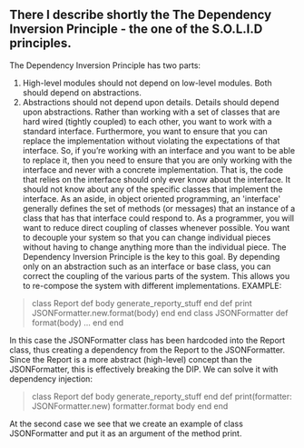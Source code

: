 ## There I describe shortly the The Dependency Inversion Principle - the one of the S.O.L.I.D principles.

The Dependency Inversion Principle has two parts:
1) High-level modules should not depend on low-level modules. Both should depend on abstractions.
2) Abstractions should not depend upon details. Details should depend upon abstractions.
Rather than working with a set of classes that are hard wired (tightly coupled) to each other, you want to work with a standard interface. Furthermore, you want to ensure that you can replace the implementation without violating the expectations of that interface. So, if you’re working with an interface and you want to be able to replace it, then you need to ensure that you are only working with the interface and never with a concrete implementation. That is, the code that relies on the interface should only ever know about the interface. It should not know about any of the specific classes that implement the interface.
As an aside, in object oriented programming, an 'interface' generally defines the set of methods (or messages) that an instance of a class that has that interface could respond to. As a programmer, you will want to reduce direct coupling of classes whenever possible. You want to decouple your system so that you can change individual pieces without having to change anything more than the individual piece. The Dependency Inversion Principle is the key to this goal. By depending only on an abstraction such as an interface or base class, you can correct the coupling of the various parts of the system. This allows you to re-compose the system with different implementations.
EXAMPLE: 
> class Report
  def body
     generate_reporty_stuff
  end
  def print
     JSONFormatter.new.format(body)
  end
end
class JSONFormatter
  def format(body)
     ...
  end
end 
 
 In this case the JSONFormatter class has been hardcoded into the Report class, thus creating a dependency from the Report to the JSONFormatter. Since the Report is a more abstract (high-level) concept than the JSONFormatter, this is effectively breaking the DIP.
We can solve it with dependency injection:
> class Report
  def body
     generate_reporty_stuff
  end
  def print(formatter: JSONFormatter.new)
     formatter.format body
  end
end

At the second case we see that we create an example of class JSONFormatter and put it as an argument of the method print. 
